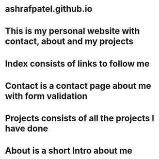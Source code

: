 # ashrafpatel.github.io
# This is my personal website with contact, about and my projects

# Index consists of links to follow me
# Contact is a contact page about me with form validation
# Projects consists of all the projects I have done
# About is a short Intro about me